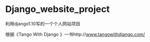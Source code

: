 # Django_website_project

利用django1.10写的一个个人网站项目

根据《Tango With Django 》一书http://www.tangowithdjango.com/
